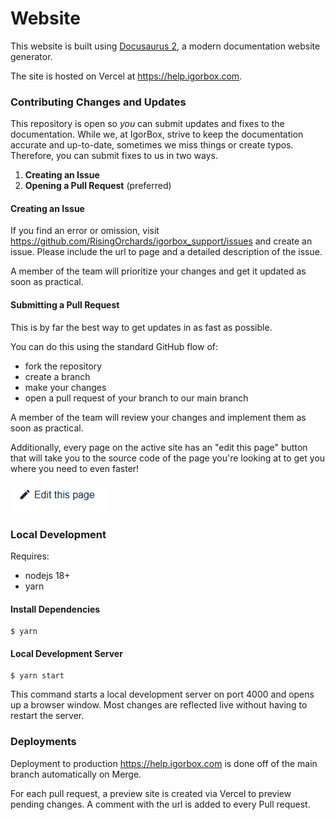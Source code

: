 # Website

This website is built using [Docusaurus 2](https://docusaurus.io/), a modern documentation website generator.

The site is hosted on Vercel at <https://help.igorbox.com>.

### Contributing Changes and Updates

This repository is open so _you_ can submit updates and fixes to the documentation. While we, at IgorBox, strive to keep the documentation accurate and up-to-date, sometimes we miss things or create typos. Therefore, you can submit fixes to us in two ways.

1. **Creating an Issue**
1. **Opening a Pull Request** (preferred)

#### Creating an Issue

If you find an error or omission, visit <https://github.com/RisingOrchards/igorbox_support/issues> and create an issue. Please include the url to page and a detailed description of the issue.

A member of the team will prioritize your changes and get it updated as soon as practical.

#### Submitting a Pull Request

This is by far the best way to get updates in as fast as possible.

You can do this using the standard GitHub flow of:

- fork the repository
- create a branch
- make your changes
- open a pull request of your branch to our main branch

A member of the team will review your changes and implement them as soon as practical.

Additionally, every page on the active site has an "edit this page" button that will take you to the source code of the page you're looking at to get you where you need to even faster!

![static/img/edit.png](static/img/edit.png)

### Local Development

Requires:

- nodejs 18+
- yarn

#### Install Dependencies

```
$ yarn
```

#### Local Development Server

```
$ yarn start
```

This command starts a local development server on port 4000 and opens up a browser window. Most changes are reflected live without having to restart the server.

### Deployments

Deployment to production <https://help.igorbox.com> is done off of the main branch automatically on Merge.

For each pull request, a preview site is created via Vercel to preview pending changes. A comment with the url is added to every Pull request.
